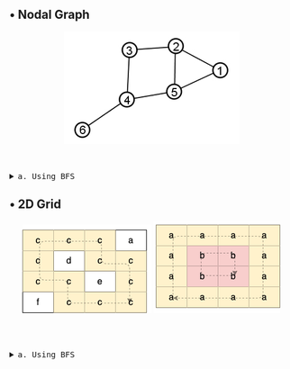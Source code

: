 ## • Nodal Graph

<div style="text-align: center;">
  <img src="nodal_graph.png" alt="alt text">
</div>  
  
‎  

<details>
<summary><span style="font-size:1em; font-family: 'consolas', monospace;">a. Using BFS</span>
</summary>

```cpp
bool findCycle(int curRoot, vector<vector<int>>& adj, vector<bool>& visited){
    queue<pair<int, int>> q;    // queue <curNode, preNode>
    q.push({curRoot, curRoot});

    while(q.size()){
        int curNode = q.front().first;
        int preNode = q.front().second;
        q.pop();
        visited[curNode] = true;

        for(int i=0; i<adj[curNode].size(); ++i){
            int newNode = adj[curNode][i];
            if(newNode!=preNode){
                if(visited[newNode] == true){
                    return true;
                }
                q.push({newNode, curNode});
                visited[newNode] = true;
            }
        }
    }

    return false;
}

bool cycleDetection (vector<vector<int>>& edges, int n, int m)
{
    vector<vector<int>> adj(n+1);
    for(int i=0; i<m; ++i){
        adj[edges[i][0]].push_back(edges[i][1]);
        adj[edges[i][1]].push_back(edges[i][0]);
    }

    vector<bool> visited(n+1, false);

    for(int curNode=1; curNode<=n; ++curNode){
        if(visited[curNode] == false){
            bool isCycle = findCycle(curNode, adj, visited);
            if(isCycle){
                return true;
            }
        }
    }

    return false;
}
```
</details>



##  • 2D Grid

<div style="text-align: center;">
  <img src="grid_graph.png" alt="alt text">
  <img src="image.png" alt="alt text">
</div>  
    
‎  
‎ 

<details>
<summary><span style="font-size:1em; font-family: 'consolas', monospace;">a. Using BFS</span>
</summary>

```cpp
vector<int> dx{0, 0, 1, -1};
vector<int> dy{1, -1, 0, 0};
int rowLim;
int colLim;

struct node{
    int row;
    int col;
    node(int row, int col) : row{row}, col{col} {}
};

bool isValid(int curRow, int curCol){
    return (curRow>=0 && curRow<rowLim && curCol>=0 && curCol<colLim);
}

bool findCycle(int rootRow, int rootCol, vector<vector<char>>& grid, vector<vector<bool>>& visited){
    queue<pair<node, node>> q;  // q <curNode, rootNode>
    q.push( make_pair(node(rootRow, rootCol), node(-1, -1)) );
    
    while(q.size()){
        node curNode = q.front().first;
        node preNode = q.front().second;
        int curRow = curNode.row;
        int curCol = curNode.col;
        int preRow = preNode.row;
        int preCol = preNode.col;

        q.pop();

        if(visited[curRow][curCol] == true){
            return true;
        }

        visited[curRow][curCol] = true;

        for(int i=0; i<4; ++i){
            int newRow = curRow + dy[i];
            int newCol = curCol + dx[i];
            if(isValid(newRow, newCol) && grid[curRow][curCol] == grid[newRow][newCol] 
                && !(newRow==preRow && newCol==preCol)){
                q.push(make_pair(node(newRow, newCol), curNode));
            }
        }
    }

    return false;
}

bool containsCycle(vector<vector<char>>& grid) {
    rowLim = grid.size();
    colLim = grid[0].size();
    vector<vector<bool>> visited(grid.size(), vector<bool>(grid[0].size(), false));

    for(int i=0; i<grid.size(); ++i){
        for(int j=0; j<grid[0].size(); ++j){
            if(visited[i][j] == false){
                bool hasCycle = findCycle(i, j, grid, visited);
                if(hasCycle){
                    return true;
                }
            }
        }
    }

    // no cycle found
    return false;
}
```
</details>